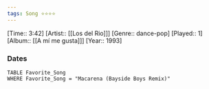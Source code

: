 ```yaml
---
tags: Song ⭐⭐⭐⭐ 
---
```

[Time:: 3:42]
[Artist:: [[Los del Rio]]]
[Genre:: dance-pop]
[Played:: 1]
[Album:: [[A mí me gusta]]]
[Year:: 1993]
### Dates
````dataview
TABLE Favorite_Song
WHERE Favorite_Song = "Macarena (Bayside Boys Remix)"
````